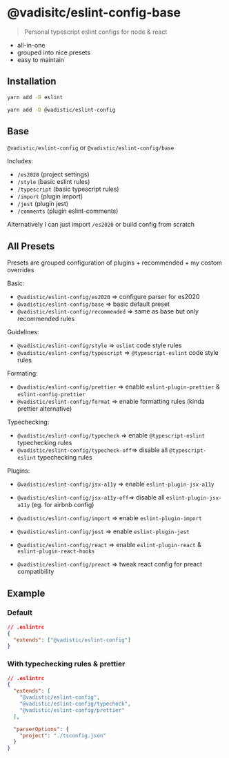 # @vadisitc/eslint-config-base

> Personal typescript eslint configs for node & react

- all-in-one
- grouped into nice presets
- easy to maintain

## Installation

```sh
yarn add -D eslint

yarn add -D @vadistic/eslint-config

```

## Base

`@vadistic/eslint-config` or `@vadistic/eslint-config/base`

Includes:

- `/es2020` (project settings)
- `/style` (basic eslint rules)
- `/typescript` (basic typescript rules)
- `/import` (plugin import)
- `/jest` (plugin jest)
- `/comments` (plugin eslint-comments)

Alternatively I can just import `/es2020` or build config from scratch

## All Presets

Presets are grouped configuration of plugins + recommended + my costom overrides

Basic:

- `@vadistic/eslint-config/es2020` => configure parser for es2020
- `@vadistic/eslint-config/base` => basic default preset
- `@vadistic/eslint-config/recommended` => same as base but only recommended rules

Guidelines:

- `@vadistic/eslint-config/style` => `eslint` code style rules
- `@vadistic/eslint-config/typescript` => `@typescript-eslint` code style rules

Formating:

- `@vadistic/eslint-config/prettier` => enable `eslint-plugin-prettier` & `eslint-config-prettier`
- `@vadistic/eslint-config/format` => enable formatting rules (kinda prettier alternative)

Typechecking:

- `@vadistic/eslint-config/typecheck` => enable `@typescript-eslint` typechecking rules
- `@vadistic/eslint-config/typecheck-off`=> disable all `@typescript-eslint` typechecking rules

Plugins:

- `@vadistic/eslint-config/jsx-a11y` => enable `eslint-plugin-jsx-a11y`
- `@vadistic/eslint-config/jsx-a11y-off`=> disable all `eslint-plugin-jsx-a11y` (eg. for airbnb config)

- `@vadistic/eslint-config/import` => enable `eslint-plugin-import`
- `@vadistic/eslint-config/jest` => enable `eslint-plugin-jest`
- `@vadistic/eslint-config/react` => enable `eslint-plugin-react` & `eslint-plugin-react-hooks`

- `@vadistic/eslint-config/preact` => tweak react config for preact compatibility

## Example

### Default

```json
// .eslintrc
{
  "extends": ["@vadistic/eslint-config"]
}
```

### With typechecking rules & prettier

```json
// .eslintrc
{
  "extends": [
    "@vadistic/eslint-config",
    "@vadistic/eslint-config/typecheck",
    "@vadistic/eslint-config/prettier"
  ],

  "parserOptions": {
    "project": "./tsconfig.json"
  }
}
```
